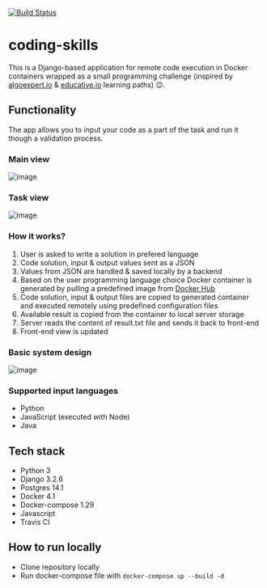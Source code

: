 [![Build Status](https://app.travis-ci.com/dyeroshenko/coding-exercises.svg?branch=main)](https://app.travis-ci.com/dyeroshenko/coding-exercises)

# coding-skills
 
This is a Django-based application for remote code execution in Docker containers wrapped as a small programming challenge (inspired by [algoexpert.io](https://www.algoexpert.io/product) & [educative.io](https://www.educative.io/) learning paths) 😉. 

## Functionality

The app allows you to input your code as a part of the task and run it though a validation process. 

### Main view
![image](https://github.com/dyeroshenko/coding-skills/blob/main/main_view.gif)

### Task view
![image](https://github.com/dyeroshenko/coding-skills/blob/main/task_view.gif)

### How it works?
1. User is asked to write a solution in prefered language
2. Code solution, input & output values sent as a JSON
3. Values from JSON are handled & saved locally by a backend
4. Based on the user programming language choice Docker container is generated by pulling a predefined image from [Docker Hub](https://hub.docker.com/)
5. Code solution, input & output files are copied to generated container and executed remotely using predefined configuration files
6. Available result is copied from the container to local server storage
7. Server reads the content of result.txt file and sends it back to front-end
8. Front-end view is updated

### Basic system design
![image](https://github.com/dyeroshenko/coding-skills/blob/main/system_design.png)

### Supported input languages
* Python
* JavaScript (executed with Node)
* Java

## Tech stack
* Python 3
* Django 3.2.6
* Postgres 14.1
* Docker 4.1
* Docker-compose 1.29
* Javascript
* Travis CI 

## How to run locally
* Clone repository locally
* Run docker-compose file with ```docker-compose up --build -d```
